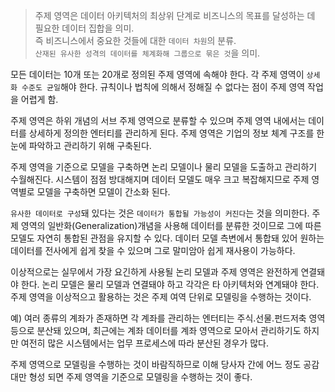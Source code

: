 
>주제 영역은 데이터 아키텍처의 최상위 단계로 비즈니스의 목표를 달성하는 데 필요한 데이터 집합을 의미. \
>즉 비즈니스에서 중요한 것들에 대한 `데이터 차원`의 분류. \
>`산재된 유사한 성격의 데이터를 체계화해 그룹으로 묶은 것`을 의미.

모든 데이터는 10개 또는 20개로 정의된 주제 영역에 속해야 한다.
각 주제 영역이 `상세화 수준도 균일`해야 한다.
규칙이나 법칙에 의해서 정해질 수 없다는 점이 주제 영역 작업을 어렵게 함.

주제 영역은 하위 개념의 서브 주제 영역으로 분류할 수 있으며 주제 영역 내에서는 데이터를 상세하게 정의한 엔터티를 관리하게 된다.
주제 영역은 기업의 정보 체계 구조를 한눈에 파악하고 관리하기 위해 구축된다.

주제 영역을 기준으로 모델을 구축하면 논리 모델이나 물리 모델을 도출하고 관리하기 수월해진다.
시스템이 점점 방대해지며 데이터 모델도 매우 크고 복잡해지므로 주제 영역별로 모델을 구축하면 모델이 간소화 된다.

`유사한 데이터로 구성`돼 있다는 것은 `데이터가 통합될 가능성이 커진다`는 것을 의미한다.
주제 영역의 일반화(Generalization)개념을 사용해 데이터를 분류한 것이므로 그에 따른 모델도 자연히 통합된 관점을 유지할 수 있다.
데이터 모델 측변에서 통합돼 있어 원하는 데이터를 전사에게 쉽게 찾을 수 있으며 그로 말미암아 쉽게 재사용이 가능하다.

이상적으로는 실무에서 가장 요긴하게 사용될 논리 모델과 주제 영역은 완전하게 연결돼야 한다.
논리 모델은 물리 모델과 연결돼야 하고 각각은 타 아키텍처와 연계돼야 한다.
주제 영역을 이상적으고 활용하는 것은 주제 여역 단위로 모델링을 수행하는 것이다.

예) 여러 종류의 계좌가 존재하면 각 계좌를 관리하는 엔터티는 주식.선물.펀드저축 영역 등으로 분산돼 있으며, 최근에는 계좌 데이터를 계좌 영역으로 모아서 관리하기도 하지만 여전히 많은 시스템에서는 업무 프로세스에 따라 분산된 경우가 많다.

주제 영역으로 모델링을 수행하는 것이 바람직하므로 이해 당사자 간에 어느 정도 공감대만 형성 되면 주제 영역을 기준으로 모델링을 수행하는 것이 좋다.
